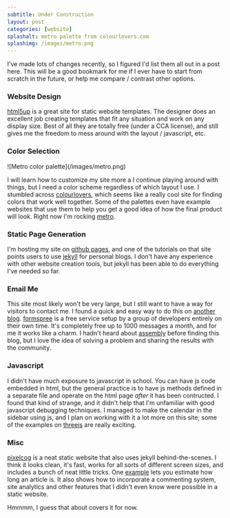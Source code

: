 ```yaml
---
subtitle: Under Construction
layout: post
categories: [website]
splashalt: metro palette from colourlovers.com
splashimg: /images/metro.png
---
```


I've made lots of changes recently, so I figured I'd list them all out in a post here. This will be a good bookmark for me if I ever have to start from scratch in the future, or help me compare / contrast other options.

<!--more-->

### Website Design ###
   [html5up]: http://html5up.net/

[html5up] is a great site for static website templates. The designer does an excellent job creating templates that fit any situation and work on any display size. Best of all they are totally free (under a CCA license), and still gives me the freedom to mess around with the layout / javascript, etc.

### Color Selection ###
   [colourlovers]: http://www.colourlovers.com/
   [metro]: http://www.colourlovers.com/palette/1/metro

<span class="image featured">
![Metro color palette](/images/metro.png)
</span>
 
I will learn how to customize my site more a I continue playing around with things, but I need a color scheme regardless of which layout I use. I stumbled across [colourlovers], which seems like a really cool site for finding colors that work well together. Some of the palettes even have example websites that use them to help you get a good idea of how the final product will look. Right now I'm rocking [metro].

### Static Page Generation ###
   [github pages]: https://pages.github.com/
   [jekyll]: http://jekyllrb.com/

I'm hosting my site on [github pages], and one of the tutorials on that site points users to use [jekyll] for personal blogs. I don't have any experience with other website creation tools, but jekyll has been able to do everything I've needed so far.

### Email Me ###
   [another blog]: http://sebastien.saunier.me/blog/2014/04/15/you-do-not-need-a-database-for-your-contact-form.html
   [formspree]: http://formspree.io/
   [assembly]: https://assembly.com/discover

This site most likely won't be very large, but I still want to have a way for visitors to contact me. I found a quick and easy way to do this on [another blog]. [formspree] is a free service setup by a group of developers entirely on their own time. It's completely free up to 1000 messages a month, and for me it works like a charm. I hadn't heard about [assembly] before finding this blog, but I love the idea of solving a problem and sharing the results with the community. 

### Javascript ###
   [threejs]: http://threejs.org/examples/#webgl_lines_colors

I didn't have much exposure to javascript in school. You can have js code embedded in html, but the general practice is to have js methods defined in a separate file and operate on the html page *after* it has been contructed. I found that kind of strange, and it didn't help that I'm unfamiliar with good javascript debugging techniques. I managed to make the calendar in the sidebar using js, and I plan on working with it a lot more on this site; some of the examples on [threejs] are really exciting.

### Misc ###
   [pixelcog]: http://pixelcog.com/
   [example]: http://pixelcog.com/blog/2013/jekyll-from-scratch-extending-jekyll/#other-jekyll-tips-and-tricks

[pixelcog] is a neat static website that also uses jekyll behind-the-scenes. I think it looks clean, it's fast, works for all sorts of different screen sizes, and includes a bunch of neat little tricks. One [example] lets you estimate how long an article is. It also shows how to incorporate a commenting system, site analytics and other features that I didn't even know were possible in a static website.


Hmmmm, I guess that about covers it for now.
